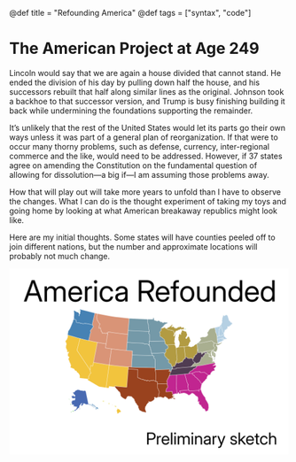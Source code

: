 @def title = "Refounding America"
@def tags = ["syntax", "code"]

# The American Project at Age 249

Lincoln would say that we are again a house divided that cannot stand. He ended the division of his day by pulling down half the house, and his successors rebuilt that half along similar lines as the original. Johnson took a backhoe to that successor version, and Trump is busy finishing building it back while undermining the foundations supporting the remainder.

It’s unlikely that the rest of the United States would let its parts go their own ways unless it was part of a general plan of reorganization. If that were to occur many thorny problems, such as defense, currency, inter-regional commerce and the like, would need to be addressed. However, if 37 states agree on amending the Constitution on the fundamental question of allowing for dissolution—a big if—I am assuming those problems away.

How that will play out will take more years to unfold than I have to observe the changes. What I can do is the thought experiment of taking my toys and going home by looking at what American breakaway republics might look like.

Here are my initial thoughts. Some states will have counties peeled off to join different nations, but the number and approximate locations will probably not much change.

![America Refound](img/us_basemap.png)